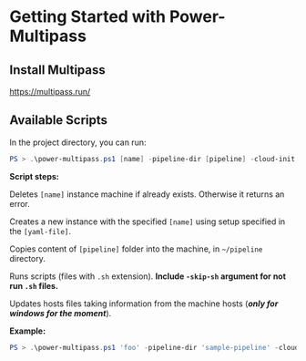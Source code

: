 # Getting Started with Power-Multipass

## Install Multipass
https://multipass.run/

## Available Scripts

In the project directory, you can run:

```powershell
PS > .\power-multipass.ps1 [name] -pipeline-dir [pipeline] -cloud-init [yaml-file]
```
**Script steps:**

Deletes `[name]` instance machine if already exists. Otherwise it returns an error.

Creates a new instance with the specified `[name]` using setup specified in the `[yaml-file]`.

Copies content of `[pipeline]` folder into the machine, in `~/pipeline` directory.

Runs scripts (files with `.sh` extension).
**Include `-skip-sh` argument for not run `.sh` files.**

Updates hosts files taking information from the machine hosts (***only for windows for the moment***).

**Example:**
```powershell
PS > .\power-multipass.ps1 'foo' -pipeline-dir 'sample-pipeline' -cloud-init 'cloud-config.yaml'
```
